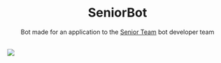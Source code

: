 <h1 align="center">SeniorBot</h1>

<p align="center">
    Bot made for an application to the <a href="https://www.senior-studios.com/">Senior Team</a> bot developer team<br><br>
    <a href="https://www.senior-studios.com/">
</p>

<img src="https://cdn.discordapp.com/attachments/757328542382948373/757384258447867934/announcebot.gif"><br>

